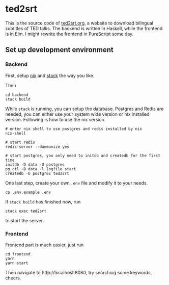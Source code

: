 # ted2srt

This is the source code of [ted2srt.org](https://ted2srt.org), a website to download bilingual subtitles of TED talks. The backend is written in Haskell, while the frontend is in Elm. I might rewrite the frontend in PureScript some day.

## Set up development environment

### Backend

First, setup [nix](https://nixos.org/nix/) and [stack](https://docs.haskellstack.org/en/stable/README/) the way you like.

Then

```
cd backend
stack build
```

While `stack` is running, you can setup the database. Postgres and Redis are needed, you can either use your system wide version or nix installed version. Following is how to use the nix version.

```
# enter nix shell to use postgres and redis installed by nix
nix-shell

# start redis
redis-server --daemonize yes

# start postgres, you only need to initdb and createdb for the first time
initdb -D data -U postgres
pg_ctl -D data -l logfile start
createdb -U postgres ted2srt
```

One last step, create your own `.env` file and modify it to your needs.

```
cp .env.example .env
```

If `stack build` has finished now, run

```
stack exec ted2srt
```

to start the server.

### Frontend

Frontend part is much easier, just run

```
cd frontend
yarn
yarn start
```

Then navigate to http://localhost:8080, try searching some keywords, cheers.
